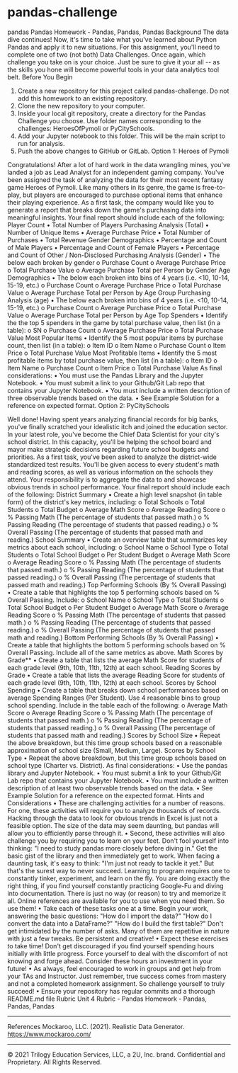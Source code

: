 # pandas-challenge
pandas
Pandas Homework - Pandas, Pandas, Pandas
Background
The data dive continues!
Now, it's time to take what you've learned about Python Pandas and apply it to new situations. For this assignment, you'll need to complete one of two (not both) Data Challenges. Once again, which challenge you take on is your choice. Just be sure to give it your all -- as the skills you hone will become powerful tools in your data analytics tool belt.
Before You Begin
1.	Create a new repository for this project called pandas-challenge. Do not add this homework to an existing repository.
2.	Clone the new repository to your computer.
3.	Inside your local git repository, create a directory for the Pandas Challenge you choose. Use folder names corresponding to the challenges: HeroesOfPymoli or PyCitySchools.
4.	Add your Jupyter notebook to this folder. This will be the main script to run for analysis.
5.	Push the above changes to GitHub or GitLab.
Option 1: Heroes of Pymoli
 
Congratulations! After a lot of hard work in the data wrangling mines, you've landed a job as Lead Analyst for an independent gaming company. You've been assigned the task of analyzing the data for their most recent fantasy game Heroes of Pymoli.
Like many others in its genre, the game is free-to-play, but players are encouraged to purchase optional items that enhance their playing experience. As a first task, the company would like you to generate a report that breaks down the game's purchasing data into meaningful insights.
Your final report should include each of the following:
Player Count
•	Total Number of Players
Purchasing Analysis (Total)
•	Number of Unique Items
•	Average Purchase Price
•	Total Number of Purchases
•	Total Revenue
Gender Demographics
•	Percentage and Count of Male Players
•	Percentage and Count of Female Players
•	Percentage and Count of Other / Non-Disclosed
Purchasing Analysis (Gender)
•	The below each broken by gender 
o	Purchase Count
o	Average Purchase Price
o	Total Purchase Value
o	Average Purchase Total per Person by Gender
Age Demographics
•	The below each broken into bins of 4 years (i.e. <10, 10-14, 15-19, etc.) 
o	Purchase Count
o	Average Purchase Price
o	Total Purchase Value
o	Average Purchase Total per Person by Age Group
Purchasing Analysis (age)
•	The below each broken into bins of 4 years (i.e. <10, 10-14, 15-19, etc.) 
o	Purchase Count
o	Average Purchase Price
o	Total Purchase Value
o	Average Purchase Total per Person by Age
Top Spenders
•	Identify the the top 5 spenders in the game by total purchase value, then list (in a table): 
o	SN
o	Purchase Count
o	Average Purchase Price
o	Total Purchase Value
Most Popular Items
•	Identify the 5 most popular items by purchase count, then list (in a table): 
o	Item ID
o	Item Name
o	Purchase Count
o	Item Price
o	Total Purchase Value
Most Profitable Items
•	Identify the 5 most profitable items by total purchase value, then list (in a table): 
o	Item ID
o	Item Name
o	Purchase Count
o	Item Price
o	Total Purchase Value
As final considerations:
•	You must use the Pandas Library and the Jupyter Notebook.
•	You must submit a link to your Github/Git Lab repo that contains your Jupyter Notebook.
•	You must include a written description of three observable trends based on the data.
•	See Example Solution for a reference on expected format.
Option 2: PyCitySchools
 
Well done! Having spent years analyzing financial records for big banks, you've finally scratched your idealistic itch and joined the education sector. In your latest role, you've become the Chief Data Scientist for your city's school district. In this capacity, you'll be helping the school board and mayor make strategic decisions regarding future school budgets and priorities.
As a first task, you've been asked to analyze the district-wide standardized test results. You'll be given access to every student's math and reading scores, as well as various information on the schools they attend. Your responsibility is to aggregate the data to and showcase obvious trends in school performance.
Your final report should include each of the following:
District Summary
•	Create a high level snapshot (in table form) of the district's key metrics, including: 
o	Total Schools
o	Total Students
o	Total Budget
o	Average Math Score
o	Average Reading Score
o	% Passing Math (The percentage of students that passed math.)
o	% Passing Reading (The percentage of students that passed reading.)
o	% Overall Passing (The percentage of students that passed math and reading.)
School Summary
•	Create an overview table that summarizes key metrics about each school, including: 
o	School Name
o	School Type
o	Total Students
o	Total School Budget
o	Per Student Budget
o	Average Math Score
o	Average Reading Score
o	% Passing Math (The percentage of students that passed math.)
o	% Passing Reading (The percentage of students that passed reading.)
o	% Overall Passing (The percentage of students that passed math and reading.)
Top Performing Schools (By % Overall Passing)
•	Create a table that highlights the top 5 performing schools based on % Overall Passing. Include: 
o	School Name
o	School Type
o	Total Students
o	Total School Budget
o	Per Student Budget
o	Average Math Score
o	Average Reading Score
o	% Passing Math (The percentage of students that passed math.)
o	% Passing Reading (The percentage of students that passed reading.)
o	% Overall Passing (The percentage of students that passed math and reading.)
Bottom Performing Schools (By % Overall Passing)
•	Create a table that highlights the bottom 5 performing schools based on % Overall Passing. Include all of the same metrics as above.
Math Scores by Grade**
•	Create a table that lists the average Math Score for students of each grade level (9th, 10th, 11th, 12th) at each school.
Reading Scores by Grade
•	Create a table that lists the average Reading Score for students of each grade level (9th, 10th, 11th, 12th) at each school.
Scores by School Spending
•	Create a table that breaks down school performances based on average Spending Ranges (Per Student). Use 4 reasonable bins to group school spending. Include in the table each of the following: 
o	Average Math Score
o	Average Reading Score
o	% Passing Math (The percentage of students that passed math.)
o	% Passing Reading (The percentage of students that passed reading.)
o	% Overall Passing (The percentage of students that passed math and reading.)
Scores by School Size
•	Repeat the above breakdown, but this time group schools based on a reasonable approximation of school size (Small, Medium, Large).
Scores by School Type
•	Repeat the above breakdown, but this time group schools based on school type (Charter vs. District).
As final considerations:
•	Use the pandas library and Jupyter Notebook.
•	You must submit a link to your Github/Git Lab repo that contains your Jupyter Notebook.
•	You must include a written description of at least two observable trends based on the data.
•	See Example Solution for a reference on the expected format.
Hints and Considerations
•	These are challenging activities for a number of reasons. For one, these activities will require you to analyze thousands of records. Hacking through the data to look for obvious trends in Excel is just not a feasible option. The size of the data may seem daunting, but pandas will allow you to efficiently parse through it.
•	Second, these activities will also challenge you by requiring you to learn on your feet. Don't fool yourself into thinking: "I need to study pandas more closely before diving in." Get the basic gist of the library and then immediately get to work. When facing a daunting task, it's easy to think: "I'm just not ready to tackle it yet." But that's the surest way to never succeed. Learning to program requires one to constantly tinker, experiment, and learn on the fly. You are doing exactly the right thing, if you find yourself constantly practicing Google-Fu and diving into documentation. There is just no way (or reason) to try and memorize it all. Online references are available for you to use when you need them. So use them!
•	Take each of these tasks one at a time. Begin your work, answering the basic questions: "How do I import the data?" "How do I convert the data into a DataFrame?" "How do I build the first table?" Don't get intimidated by the number of asks. Many of them are repetitive in nature with just a few tweaks. Be persistent and creative!
•	Expect these exercises to take time! Don't get discouraged if you find yourself spending hours initially with little progress. Force yourself to deal with the discomfort of not knowing and forge ahead. Consider these hours an investment in your future!
•	As always, feel encouraged to work in groups and get help from your TAs and Instructor. Just remember, true success comes from mastery and not a completed homework assignment. So challenge yourself to truly succeed!
•	Ensure your repository has regular commits and a thorough README.md file
Rubric
Unit 4 Rubric - Pandas Homework - Pandas, Pandas, Pandas
________________________________________
References
Mockaroo, LLC. (2021). Realistic Data Generator. https://www.mockaroo.com/
________________________________________
© 2021 Trilogy Education Services, LLC, a 2U, Inc. brand. Confidential and Proprietary. All Rights Reserved.

